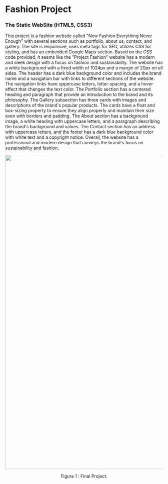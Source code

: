 # Fashion Project

### The Static WebSite (HTML5, CSS3)

<p>This project is a fashion website called "New Fashion Everything Never Enough" with several sections such as portfolio,
about us, contact, and gallery. The site is responsive, uses meta tags for SEO, utilizes CSS for styling, and has an embedded Google Maps section.
Based on the CSS code provided, it seems like the "Project Fashion" website has a modern and sleek design with a focus on fashion and sustainability.
The website has a white background with a fixed width of 1024px and a margin of 20px on all sides.
The header has a dark blue background color and includes the brand name and a navigation bar with links to different sections of the website. 
The navigation links have uppercase letters, letter-spacing, and a hover effect that changes the text color.
The Portfolio section has a centered heading and paragraph that provide an introduction to the brand and its philosophy. The Gallery subsection 
has three cards with images and descriptions of the brand's popular products. The cards have a float and box-sizing property to ensure they align 
properly and maintain their size even with borders and padding.
The About section has a background image, a white heading with uppercase letters, and a paragraph describing the brand's background and values. 
The Contact section has an address with uppercase letters, and the footer has a dark blue background color with white text and a copyright notice.
Overall, the website has a professional and modern design that conveys the brand's focus on sustainability and fashion.</p>

<div align="center">
<img src="https://user-images.githubusercontent.com/61710159/222875156-e402ab38-f5e5-4009-9dcc-19698280677d.jpg" width="1000px" />

Figura 1 : Final Project.
</div>

